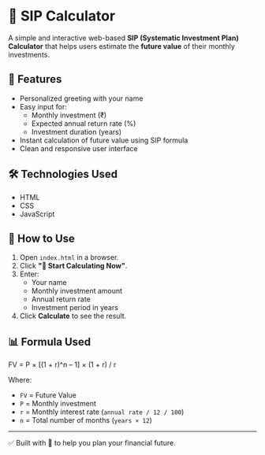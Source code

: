# 💸 SIP Calculator

A simple and interactive web-based **SIP (Systematic Investment Plan) Calculator** that helps users estimate the **future value** of their monthly investments.

## 🌟 Features

- Personalized greeting with your name
- Easy input for:
  - Monthly investment (₹)
  - Expected annual return rate (%)
  - Investment duration (years)
- Instant calculation of future value using SIP formula
- Clean and responsive user interface

## 🛠️ Technologies Used

- HTML
- CSS
- JavaScript

## 🚀 How to Use

1. Open `index.html` in a browser.
2. Click **"🚀 Start Calculating Now"**.
3. Enter:
   - Your name
   - Monthly investment amount
   - Annual return rate
   - Investment period in years
4. Click **Calculate** to see the result.

## 📊 Formula Used

FV = P × [(1 + r)^n – 1] × (1 + r) / r


Where:
- `FV` = Future Value
- `P` = Monthly investment
- `r` = Monthly interest rate (`annual rate / 12 / 100`)
- `n` = Total number of months (`years × 12`)

---

✅ Built with 💙 to help you plan your financial future.


